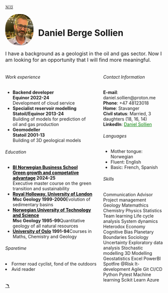 <a href="cv.md" class="flag-link">🇳🇴</a>

<div style="display: flex; align-items: center;">
    <img src="Me_Summer_smaller.jpg" alt="Daniel Sollien" title="Daniel" width="90" height="100" style="border-radius: 45%; margin-right: 15px;"/> 
    <h1>Daniel Berge Sollien</h1>
  </div>
  <body class="cv">
  <font size="3"><p>I have a background as a geologist in the oil and gas sector. Now I am looking for an opportunity that I will find more meaningful.</p></font>  
<div style="display: flex; justify-content: space-between;">

  <div style="width: 60%;"> 
    <h6 class="cv">Work experience</h6>
    <ul>  
      <li><b>Backend developer </b><br>
      <b>Equinor <span class="date">2022-24 </b><br> 
      <span class="bread-text">Development of cloud service</span>
      </li>
      <li><b>Specialist reservoir modelling </b><br>
      <b>Statoil/Equinor <span class="date">2013-24</span> </b><br>
      <span class="bread-text">Building of models for prediction of <br> oil and gas production</span>
      </li>
      <li><b>Geomodeller </b><br>
      <b>Statoil <span class="date">2001-13</span> </b><br>
      <span class="bread-text">Building of 3D geological models<span></li>
    </ul>
    <h6 class="cv"> Education </h6>
    <ul>
      <li><b><a href="https://www.bi.no/" style="color: black;">BI Norwegian Business School</a> <br>
      <a href="https://www.bi.no/studier-og-kurs/kurs/masterprogram/gronn-vekst-og-konkurransekraft/" style="color:black;">Green growth and competative advantage</a> <span class="date">2024-25</span></b><br>
      <span class="bread-text">Executive master course on the green transition and sustainability</span></li>
      <li><b><a href="https://www.royalholloway.ac.uk/" style="color: black;">Royal Holloway, University of London</a> <br> Msc Geology <span class="date">1999-2000</span></b><span class="bread-text">Evolution of sedimentary basins</span></li>
      <li><b><a href="https://www.ntnu.no/" style="color:black;">Norwegian University of Technology and Science</a><br> Msc Geology <span class="date">1995-99</span></b><span class="bread-text">Quantitative geology of all natural resources</span></li>
      <li><b><a href="https://www.uio.no/" style="color: black;">University of Oslo</a> <span class="date">1991-94</span></b><span class="bread-text">Courses in Maths, Chemistry and Geology</span></li>
    </ul>
    <h6 class="cv"> Sparetime </h6>
      <li>Former road cyclist, fond of the outdoors</li>
      <li>Avid reader</li>
    <ul>

  </div>

  <div style="width: 38%">
    <h6 class="cv">Contact Information</h6>  
    <b>E-mail</b>: daniel.sollien@proton.me<br>  
    <b>Phone</b>: +47 48123018 <br>
    <b>Home</b>: Stavanger<br>
    <b>Civil status</b>: Married, 3 daughters (18, 16, 14)<br>
    <b>LinkedIn</b>: <a href="https://www.linkedin.com/in/daniel-sollien-7920a141" style="color: green;">Daniel Sollien</a>
    <br>
    <h6 class="cv">Languages</h6>  
    <ul>
      <li>Mother tongue: Norwegian </li>  
      <li>Fluent: English </li>  
      <li>Basic: French, Spanish </li> 
    </ul>
    <h6 class="cv">Skills</h6>
    <span class="skill">Communication</span>
    <span class="skill">Advisor</span>
    <span class="skill">Project management</span>
        <span class="skill">Geology</span>
    <span class="skill">Matemathics</span>
    <span class="skill">Chemistry</span>
    <span class="skill">Physics</span>
    <span class="skill">Statistics</span>
    <span class="skill">Team learning</span>
    <span class="skill">Life cycle analysis</span>
    <span class="skill">System dynamics</span>
    <span class="skill">Heterodox Economy</span>
    <span class="skill">Cognitive Bias</span>
    <span class="skill">Planetary Boundaries</span>
    <span class="skill">Sociology</span>
    <span class="skill">Uncertainty</span>
    <span class="skill">Exploratory data analysis</span>
    <span class="skill">Stochastic modelling</span>
    <span class="skill">3D Modelling</span>
    <span class="skill">Geostatistics</span>
    <span class="skill">Excel</span>
    <span class="skill">PowerBI</span>
    <span class="skill">Spotfire</span>
    <span class="skill">@Risk</span>
    <span class="skill">It-development</span>
    <span class="skill">Agile</span>
    <span class="skill">Git</span>
    <span class="skill">CI/CD</span>
    <span class="skill">Python</span>
    <span class="skill">Pytest</span>
    <span class="skill">Machine learning</span>
    <span class="skill">Scikit Learn</span>
    <span class="skill">Azure</span>
  </div>
</div>
<body class="cv">

</div>
<a href="index_english.md" class="boom-link">🪃</a>
